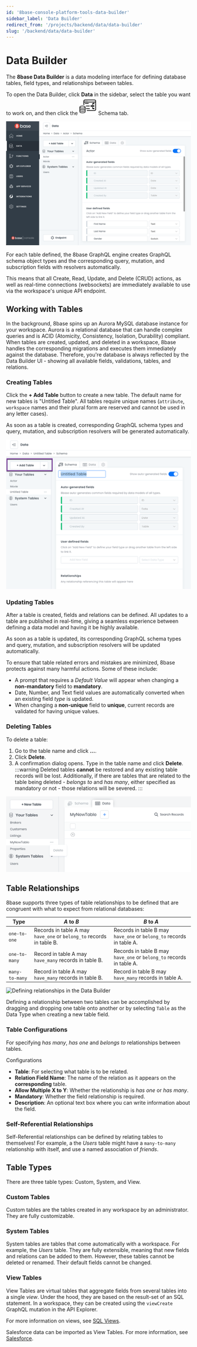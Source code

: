 ```yaml
---
id: '8base-console-platform-tools-data-builder'
sidebar_label: 'Data Builder'
redirect_from: '/projects/backend/data/data-builder'
slug: '/backend/data/data-builder'
---
```

# Data Builder

The **8base Data Builder** is a data modeling interface for defining database tables, field types, and relationships between tables. 

To open the Data Builder, click **Data** in the sidebar, select the table you want to work on, and then click the ![schema](../../_images/_icons/ic_schema.svg) Schema tab.

![8base Data Builder screen](_images/ui_databuilder.png)

For each table defined, the 8base GraphQL engine creates GraphQL schema object types and the corresponding query, mutation, and subscription fields with resolvers automatically. 

This means that all Create, Read, Update, and Delete (CRUD) actions, as well as real-time connections (websockets) are immediately available to use via the workspace's unique API endpoint.

## Working with Tables

In the background, 8base spins up an Aurora MySQL database instance for your workspace. Aurora is a relational database that can handle complex queries and is ACID (Atomicity, Consistency, Isolation, Durability) compliant. When tables are created, updated, and deleted in a workspace, 8base handles the corresponding migrations and executes them immediately against the database. Therefore, you're database is always reflected by the Data Builder UI - showing all available fields, validations, tables, and relations.

### Creating Tables

Click the **+ Add Table** button to create a new table. The default name for new tables is "Untitled Table". All tables require unique names (`attribute`, `workspace` names and their plural form are reserved and cannot be used in any letter cases).

As soon as a table is created, corresponding GraphQL schema types and query, mutation, and subscription resolvers will be generated automatically.

![Creating new tables in the Data Builder](../_images/data-builder-new-table.png)

### Updating Tables

After a table is created, fields and relations can be defined. All updates to a table are published in real-time, giving a seamless experience between defining a data model and having it be highly available.

As soon as a table is updated, its corresponding GraphQL schema types and query, mutation, and subscription resolvers will be updated automatically.

To ensure that table related errors and mistakes are minimized, 8base protects against many harmful actions. Some of these include:

- A prompt that requires a _Default Value_ will appear when changing a **non-mandatory** field to **mandatory**.
- Date, Number, and Text field values are automatically converted when an existing field _type_ is updated.
- When changing a **non-unique** field to **unique**, current records are validated for having unique values.

### Deleting Tables

To delete a table:
1. Go to the table name and click **...**. 
2. Click **Delete**.
3. A confirmation dialog opens. Type in the table name and click **Delete**.
:::warning
Deleted tables **cannot** be restored and any existing table records will be lost. Additionally, if there are tables that are related to the table being deleted - _belongs to_ and _has many_, either specified as mandatory or not - those relations will be severed.
:::

![Deleting table's in the Data Builder](../_images/data-builder-delete-table.png)

## Table Relationships

8base supports three types of table relationships to be defined that are congruent with what to expect from relational databases:

| Type           | _A_ to _B_                                                           | _B_ to _A_                                                           |
| -------------- | -------------------------------------------------------------------- | -------------------------------------------------------------------- |
| `one-to-one`   | Records in table A may `have_one` or `belong_to` records in table B. | Records in table B may `have_one` or `belong_to` records in table A. |
| `one-to-many`  | Record in table A may `have_many` records in table B.                | Records in table B may `have_one` or `belong_to` records in table A. |
| `many-to-many` | Record in table A may `have_many` records in table B.                | Record in table B may `have_many` records in table A.                |

![Defining relationships in the Data Builder](../_images/data-builder-making-relationships.gif)

Defining a relationship between two tables can be accomplished by dragging and dropping one table onto another or by selecting `Table` as the Data Type when creating a new table field.

### Table Configurations

For specifying _has many_, _has one_ and _belongs to_ relationships between tables.

Configurations

- **Table**: For selecting what table is to be related.
- **Relation Field Name**: The name of the relation as it appears on the **corresponding** table.
- **Allow Multiple X to Y**: Whether the relationship is _has one_ or _has many_.
- **Mandatory**: Whether the field relationship is required.
- **Description**: An optional text box where you can write information about the field.

### Self-Referential Relationships

Self-Referential relationships can be defined by relating tables to themselves! For example, a the _Users_ table might have a `many-to-many` relationship with itself, and use a named association of _friends_.

## Table Types

There are three table types: Custom, System, and View.

### Custom Tables

Custom tables are the tables created in any workspace by an administrator. They are fully customizable.

### System Tables

System tables are tables that come automatically with a workspace. For example, the  _Users_ table. They are fully extensible, meaning that new fields and relations can be added to them. However, these tables cannot be deleted or renamed. Their default fields cannot be changed.

### View Tables

View Tables are virtual tables that aggregate fields from several tables into a single _view_. Under the hood, they are based on the result-set of an SQL statement. In a workspace, they can be created using the `viewCreate` GraphQL mutation in the API Explorer.

For more information on views, see [SQL Views](https://www.w3schools.com/sql/sql_view.asp).

Salesforce data can be imported as View Tables. For more information, see [Salesforce](../8base-console-plugins-integrations-salesforce.md).

